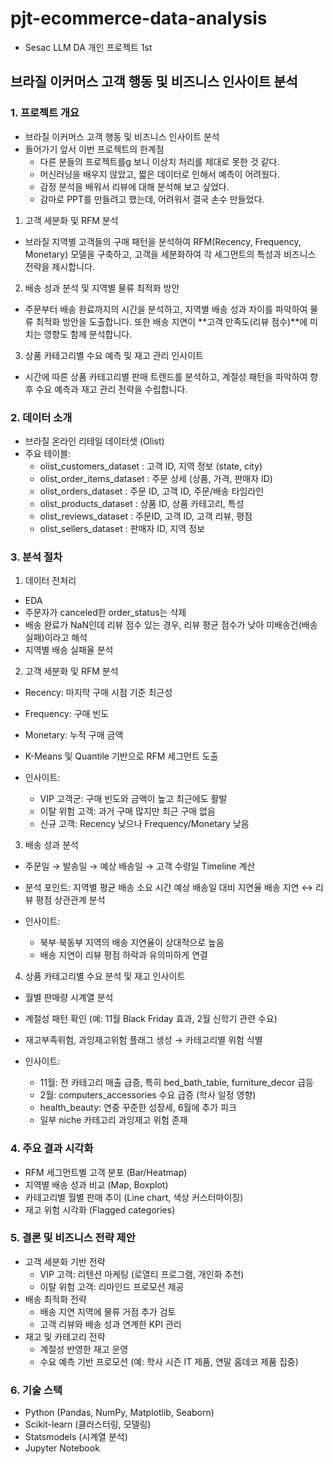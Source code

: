# pjt-ecommerce-data-analysis
- Sesac LLM DA 개인 프로젝트 1st
## 브라질 이커머스 고객 행동 및 비즈니스 인사이트 분석
### 1. 프로젝트 개요
- 브라질 이커머스 고객 행동 및 비즈니스 인사이트 분석
- 들어가기 앞서 이번 프로젝트의 한계점
    - 다른 분들의 프로젝트를g 보니 이상치 처리를 제대로 못한 것 같다.
    - 머신러닝을 배우지 않았고, 짧은 데이터로 인해서 예측이 어려웠다.
    - 감정 분석을 배워서 리뷰에 대해 분석해 보고 싶었다.
    - 감마로 PPT를 만들려고 했는데, 어려워서 결국 손수 만들었다.

1. 고객 세분화 및 RFM 분석
- 브라질 지역별 고객들의 구매 패턴을 분석하여 RFM(Recency, Frequency, Monetary) 모델을 구축하고, 고객을 세분화하여 각 세그먼트의 특성과 비즈니스 전략을 제시합니다.

2. 배송 성과 분석 및 지역별 물류 최적화 방안
- 주문부터 배송 완료까지의 시간을 분석하고, 지역별 배송 성과 차이를 파악하여 물류 최적화 방안을 도출합니다. 또한 배송 지연이 **고객 만족도(리뷰 점수)**에 미치는 영향도 함께 분석합니다.

3. 상품 카테고리별 수요 예측 및 재고 관리 인사이트
- 시간에 따른 상품 카테고리별 판매 트렌드를 분석하고, 계절성 패턴을 파악하여 향후 수요 예측과 재고 관리 전략을 수립합니다.

### 2. 데이터 소개
- 브라질 온라인 리테일 데이터셋 (Olist)
- 주요 테이블:
    - olist_customers_dataset : 고객 ID, 지역 정보 (state, city)
    - olist_order_items_dataset : 주문 상세 (상품, 가격, 판매자 ID)
    - olist_orders_dataset : 주문 ID, 고객 ID, 주문/배송 타임라인
    - olist_products_dataset : 상품 ID, 상품 카테고리, 특성
    - olist_reviews_dataset : 주문ID, 고객 ID, 고객 리뷰, 평점
    - olist_sellers_dataset : 판매자 ID, 지역 정보

### 3. 분석 절차

1. 데이터 전처리
- EDA
- 주문자가 canceled한 order_status는 삭제
- 배송 완료가 NaN인데 리뷰 점수 있는 경우, 리뷰 평균 점수가 낮아 미배송건(배송실패)이라고 해석
- 지역별 배송 실패율 분석

2. 고객 세분화 및 RFM 분석
- Recency: 마지막 구매 시점 기준 최근성
- Frequency: 구매 빈도
- Monetary: 누적 구매 금액
- K-Means 및 Quantile 기반으로 RFM 세그먼트 도출

- 인사이트:
    - VIP 고객군: 구매 빈도와 금액이 높고 최근에도 활발
    - 이탈 위험 고객: 과거 구매 많지만 최근 구매 없음
    - 신규 고객: Recency 낮으나 Frequency/Monetary 낮음

3. 배송 성과 분석
- 주문일 → 발송일 → 예상 배송일 → 고객 수령일 Timeline 계산
- 분석 포인트:
    지역별 평균 배송 소요 시간
    예상 배송일 대비 지연율
    배송 지연 ↔ 리뷰 평점 상관관계 분석

- 인사이트:
    - 북부·북동부 지역의 배송 지연율이 상대적으로 높음
    - 배송 지연이 리뷰 평점 하락과 유의미하게 연결

4. 상품 카테고리별 수요 분석 및 재고 인사이트
- 월별 판매량 시계열 분석
- 계절성 패턴 확인 (예: 11월 Black Friday 효과, 2월 신학기 관련 수요)
- 재고부족위험, 과잉재고위험 플래그 생성 → 카테고리별 위험 식별

- 인사이트:
    - 11월: 전 카테고리 매출 급증, 특히 bed_bath_table, furniture_decor 급등
    - 2월: computers_accessories 수요 급증 (학사 일정 영향)
    - health_beauty: 연중 꾸준한 성장세, 6월에 추가 피크
    - 일부 niche 카테고리 과잉재고 위험 존재

### 4. 주요 결과 시각화
- RFM 세그먼트별 고객 분포 (Bar/Heatmap)
- 지역별 배송 성과 비교 (Map, Boxplot)
- 카테고리별 월별 판매 추이 (Line chart, 색상 커스터마이징)
- 재고 위험 시각화 (Flagged categories)

### 5. 결론 및 비즈니스 전략 제안

- 고객 세분화 기반 전략
    - VIP 고객: 리텐션 마케팅 (로열티 프로그램, 개인화 추천)
    - 이탈 위험 고객: 리마인드 프로모션 제공
- 배송 최적화 전략
    - 배송 지연 지역에 물류 거점 추가 검토
    - 고객 리뷰와 배송 성과 연계한 KPI 관리
- 재고 및 카테고리 전략
    - 계절성 반영한 재고 운영
    - 수요 예측 기반 프로모션 (예: 학사 시즌 IT 제품, 연말 홈데코 제품 집중)

### 6. 기술 스택
- Python (Pandas, NumPy, Matplotlib, Seaborn)
- Scikit-learn (클러스터링, 모델링)
- Statsmodels (시계열 분석)
- Jupyter Notebook